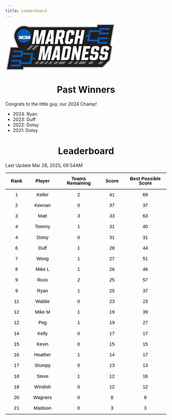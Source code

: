 ```yaml
---
title: Leaderboard
---
```


<link href="/rmarkdown-libs/tabwid/tabwid.css" rel="stylesheet" />
<script src="/rmarkdown-libs/tabwid/tabwid.js"></script>
<style type="text/css">
h1 {
  text-align: center;
}
</style>

![](march_madness_logo.png)

# Past Winners

Congrats to the little guy, our 2024 Champ!

- 2024: Ryan
- 2023: Duff
- 2022: Dotsy
- 2021: Dotsy

# Leaderboard

Last Update Mar 28, 2025, 08:54AM

<div class="tabwid"><style>.cl-dbc6ee3e{}.cl-dbc30486{font-family:'Helvetica';font-size:11pt;font-weight:bold;font-style:normal;text-decoration:none;color:rgba(0, 0, 0, 1.00);background-color:transparent;}.cl-dbc3049a{font-family:'Helvetica';font-size:11pt;font-weight:normal;font-style:normal;text-decoration:none;color:rgba(0, 0, 0, 1.00);background-color:transparent;}.cl-dbc48be4{margin:0;text-align:center;border-bottom: 0 solid rgba(0, 0, 0, 1.00);border-top: 0 solid rgba(0, 0, 0, 1.00);border-left: 0 solid rgba(0, 0, 0, 1.00);border-right: 0 solid rgba(0, 0, 0, 1.00);padding-bottom:5pt;padding-top:5pt;padding-left:5pt;padding-right:5pt;line-height: 1;background-color:transparent;}.cl-dbc49652{width:0.659in;background-color:transparent;vertical-align: middle;border-bottom: 1.5pt solid rgba(102, 102, 102, 1.00);border-top: 1.5pt solid rgba(102, 102, 102, 1.00);border-left: 0 solid rgba(0, 0, 0, 1.00);border-right: 0 solid rgba(0, 0, 0, 1.00);margin-bottom:0;margin-top:0;margin-left:0;margin-right:0;}.cl-dbc49653{width:0.897in;background-color:transparent;vertical-align: middle;border-bottom: 1.5pt solid rgba(102, 102, 102, 1.00);border-top: 1.5pt solid rgba(102, 102, 102, 1.00);border-left: 0 solid rgba(0, 0, 0, 1.00);border-right: 0 solid rgba(0, 0, 0, 1.00);margin-bottom:0;margin-top:0;margin-left:0;margin-right:0;}.cl-dbc4965c{width:1.593in;background-color:transparent;vertical-align: middle;border-bottom: 1.5pt solid rgba(102, 102, 102, 1.00);border-top: 1.5pt solid rgba(102, 102, 102, 1.00);border-left: 0 solid rgba(0, 0, 0, 1.00);border-right: 0 solid rgba(0, 0, 0, 1.00);margin-bottom:0;margin-top:0;margin-left:0;margin-right:0;}.cl-dbc4965d{width:0.71in;background-color:transparent;vertical-align: middle;border-bottom: 1.5pt solid rgba(102, 102, 102, 1.00);border-top: 1.5pt solid rgba(102, 102, 102, 1.00);border-left: 0 solid rgba(0, 0, 0, 1.00);border-right: 0 solid rgba(0, 0, 0, 1.00);margin-bottom:0;margin-top:0;margin-left:0;margin-right:0;}.cl-dbc4965e{width:1.754in;background-color:transparent;vertical-align: middle;border-bottom: 1.5pt solid rgba(102, 102, 102, 1.00);border-top: 1.5pt solid rgba(102, 102, 102, 1.00);border-left: 0 solid rgba(0, 0, 0, 1.00);border-right: 0 solid rgba(0, 0, 0, 1.00);margin-bottom:0;margin-top:0;margin-left:0;margin-right:0;}.cl-dbc49666{width:0.659in;background-color:transparent;vertical-align: middle;border-bottom: 0 solid rgba(0, 0, 0, 1.00);border-top: 0 solid rgba(0, 0, 0, 1.00);border-left: 0 solid rgba(0, 0, 0, 1.00);border-right: 0 solid rgba(0, 0, 0, 1.00);margin-bottom:0;margin-top:0;margin-left:0;margin-right:0;}.cl-dbc49667{width:0.897in;background-color:transparent;vertical-align: middle;border-bottom: 0 solid rgba(0, 0, 0, 1.00);border-top: 0 solid rgba(0, 0, 0, 1.00);border-left: 0 solid rgba(0, 0, 0, 1.00);border-right: 0 solid rgba(0, 0, 0, 1.00);margin-bottom:0;margin-top:0;margin-left:0;margin-right:0;}.cl-dbc49668{width:1.593in;background-color:transparent;vertical-align: middle;border-bottom: 0 solid rgba(0, 0, 0, 1.00);border-top: 0 solid rgba(0, 0, 0, 1.00);border-left: 0 solid rgba(0, 0, 0, 1.00);border-right: 0 solid rgba(0, 0, 0, 1.00);margin-bottom:0;margin-top:0;margin-left:0;margin-right:0;}.cl-dbc49670{width:0.71in;background-color:transparent;vertical-align: middle;border-bottom: 0 solid rgba(0, 0, 0, 1.00);border-top: 0 solid rgba(0, 0, 0, 1.00);border-left: 0 solid rgba(0, 0, 0, 1.00);border-right: 0 solid rgba(0, 0, 0, 1.00);margin-bottom:0;margin-top:0;margin-left:0;margin-right:0;}.cl-dbc49671{width:1.754in;background-color:transparent;vertical-align: middle;border-bottom: 0 solid rgba(0, 0, 0, 1.00);border-top: 0 solid rgba(0, 0, 0, 1.00);border-left: 0 solid rgba(0, 0, 0, 1.00);border-right: 0 solid rgba(0, 0, 0, 1.00);margin-bottom:0;margin-top:0;margin-left:0;margin-right:0;}.cl-dbc49672{width:0.659in;background-color:transparent;vertical-align: middle;border-bottom: 0 solid rgba(0, 0, 0, 1.00);border-top: 0 solid rgba(0, 0, 0, 1.00);border-left: 0 solid rgba(0, 0, 0, 1.00);border-right: 0 solid rgba(0, 0, 0, 1.00);margin-bottom:0;margin-top:0;margin-left:0;margin-right:0;}.cl-dbc4967a{width:0.897in;background-color:transparent;vertical-align: middle;border-bottom: 0 solid rgba(0, 0, 0, 1.00);border-top: 0 solid rgba(0, 0, 0, 1.00);border-left: 0 solid rgba(0, 0, 0, 1.00);border-right: 0 solid rgba(0, 0, 0, 1.00);margin-bottom:0;margin-top:0;margin-left:0;margin-right:0;}.cl-dbc4967b{width:1.593in;background-color:transparent;vertical-align: middle;border-bottom: 0 solid rgba(0, 0, 0, 1.00);border-top: 0 solid rgba(0, 0, 0, 1.00);border-left: 0 solid rgba(0, 0, 0, 1.00);border-right: 0 solid rgba(0, 0, 0, 1.00);margin-bottom:0;margin-top:0;margin-left:0;margin-right:0;}.cl-dbc49684{width:0.71in;background-color:transparent;vertical-align: middle;border-bottom: 0 solid rgba(0, 0, 0, 1.00);border-top: 0 solid rgba(0, 0, 0, 1.00);border-left: 0 solid rgba(0, 0, 0, 1.00);border-right: 0 solid rgba(0, 0, 0, 1.00);margin-bottom:0;margin-top:0;margin-left:0;margin-right:0;}.cl-dbc49685{width:1.754in;background-color:transparent;vertical-align: middle;border-bottom: 0 solid rgba(0, 0, 0, 1.00);border-top: 0 solid rgba(0, 0, 0, 1.00);border-left: 0 solid rgba(0, 0, 0, 1.00);border-right: 0 solid rgba(0, 0, 0, 1.00);margin-bottom:0;margin-top:0;margin-left:0;margin-right:0;}.cl-dbc49686{width:0.659in;background-color:transparent;vertical-align: middle;border-bottom: 0 solid rgba(0, 0, 0, 1.00);border-top: 0 solid rgba(0, 0, 0, 1.00);border-left: 0 solid rgba(0, 0, 0, 1.00);border-right: 0 solid rgba(0, 0, 0, 1.00);margin-bottom:0;margin-top:0;margin-left:0;margin-right:0;}.cl-dbc4968e{width:0.897in;background-color:transparent;vertical-align: middle;border-bottom: 0 solid rgba(0, 0, 0, 1.00);border-top: 0 solid rgba(0, 0, 0, 1.00);border-left: 0 solid rgba(0, 0, 0, 1.00);border-right: 0 solid rgba(0, 0, 0, 1.00);margin-bottom:0;margin-top:0;margin-left:0;margin-right:0;}.cl-dbc4968f{width:1.593in;background-color:transparent;vertical-align: middle;border-bottom: 0 solid rgba(0, 0, 0, 1.00);border-top: 0 solid rgba(0, 0, 0, 1.00);border-left: 0 solid rgba(0, 0, 0, 1.00);border-right: 0 solid rgba(0, 0, 0, 1.00);margin-bottom:0;margin-top:0;margin-left:0;margin-right:0;}.cl-dbc49690{width:0.71in;background-color:transparent;vertical-align: middle;border-bottom: 0 solid rgba(0, 0, 0, 1.00);border-top: 0 solid rgba(0, 0, 0, 1.00);border-left: 0 solid rgba(0, 0, 0, 1.00);border-right: 0 solid rgba(0, 0, 0, 1.00);margin-bottom:0;margin-top:0;margin-left:0;margin-right:0;}.cl-dbc49698{width:1.754in;background-color:transparent;vertical-align: middle;border-bottom: 0 solid rgba(0, 0, 0, 1.00);border-top: 0 solid rgba(0, 0, 0, 1.00);border-left: 0 solid rgba(0, 0, 0, 1.00);border-right: 0 solid rgba(0, 0, 0, 1.00);margin-bottom:0;margin-top:0;margin-left:0;margin-right:0;}.cl-dbc49699{width:0.659in;background-color:transparent;vertical-align: middle;border-bottom: 0 solid rgba(0, 0, 0, 1.00);border-top: 0 solid rgba(0, 0, 0, 1.00);border-left: 0 solid rgba(0, 0, 0, 1.00);border-right: 0 solid rgba(0, 0, 0, 1.00);margin-bottom:0;margin-top:0;margin-left:0;margin-right:0;}.cl-dbc4969a{width:0.897in;background-color:transparent;vertical-align: middle;border-bottom: 0 solid rgba(0, 0, 0, 1.00);border-top: 0 solid rgba(0, 0, 0, 1.00);border-left: 0 solid rgba(0, 0, 0, 1.00);border-right: 0 solid rgba(0, 0, 0, 1.00);margin-bottom:0;margin-top:0;margin-left:0;margin-right:0;}.cl-dbc496a2{width:1.593in;background-color:transparent;vertical-align: middle;border-bottom: 0 solid rgba(0, 0, 0, 1.00);border-top: 0 solid rgba(0, 0, 0, 1.00);border-left: 0 solid rgba(0, 0, 0, 1.00);border-right: 0 solid rgba(0, 0, 0, 1.00);margin-bottom:0;margin-top:0;margin-left:0;margin-right:0;}.cl-dbc496a3{width:0.71in;background-color:transparent;vertical-align: middle;border-bottom: 0 solid rgba(0, 0, 0, 1.00);border-top: 0 solid rgba(0, 0, 0, 1.00);border-left: 0 solid rgba(0, 0, 0, 1.00);border-right: 0 solid rgba(0, 0, 0, 1.00);margin-bottom:0;margin-top:0;margin-left:0;margin-right:0;}.cl-dbc496a4{width:1.754in;background-color:transparent;vertical-align: middle;border-bottom: 0 solid rgba(0, 0, 0, 1.00);border-top: 0 solid rgba(0, 0, 0, 1.00);border-left: 0 solid rgba(0, 0, 0, 1.00);border-right: 0 solid rgba(0, 0, 0, 1.00);margin-bottom:0;margin-top:0;margin-left:0;margin-right:0;}.cl-dbc496ac{width:0.659in;background-color:transparent;vertical-align: middle;border-bottom: 0 solid rgba(0, 0, 0, 1.00);border-top: 0 solid rgba(0, 0, 0, 1.00);border-left: 0 solid rgba(0, 0, 0, 1.00);border-right: 0 solid rgba(0, 0, 0, 1.00);margin-bottom:0;margin-top:0;margin-left:0;margin-right:0;}.cl-dbc496ad{width:0.897in;background-color:transparent;vertical-align: middle;border-bottom: 0 solid rgba(0, 0, 0, 1.00);border-top: 0 solid rgba(0, 0, 0, 1.00);border-left: 0 solid rgba(0, 0, 0, 1.00);border-right: 0 solid rgba(0, 0, 0, 1.00);margin-bottom:0;margin-top:0;margin-left:0;margin-right:0;}.cl-dbc496ae{width:1.593in;background-color:transparent;vertical-align: middle;border-bottom: 0 solid rgba(0, 0, 0, 1.00);border-top: 0 solid rgba(0, 0, 0, 1.00);border-left: 0 solid rgba(0, 0, 0, 1.00);border-right: 0 solid rgba(0, 0, 0, 1.00);margin-bottom:0;margin-top:0;margin-left:0;margin-right:0;}.cl-dbc496b6{width:0.71in;background-color:transparent;vertical-align: middle;border-bottom: 0 solid rgba(0, 0, 0, 1.00);border-top: 0 solid rgba(0, 0, 0, 1.00);border-left: 0 solid rgba(0, 0, 0, 1.00);border-right: 0 solid rgba(0, 0, 0, 1.00);margin-bottom:0;margin-top:0;margin-left:0;margin-right:0;}.cl-dbc496b7{width:1.754in;background-color:transparent;vertical-align: middle;border-bottom: 0 solid rgba(0, 0, 0, 1.00);border-top: 0 solid rgba(0, 0, 0, 1.00);border-left: 0 solid rgba(0, 0, 0, 1.00);border-right: 0 solid rgba(0, 0, 0, 1.00);margin-bottom:0;margin-top:0;margin-left:0;margin-right:0;}.cl-dbc496c0{width:0.659in;background-color:transparent;vertical-align: middle;border-bottom: 0 solid rgba(0, 0, 0, 1.00);border-top: 0 solid rgba(0, 0, 0, 1.00);border-left: 0 solid rgba(0, 0, 0, 1.00);border-right: 0 solid rgba(0, 0, 0, 1.00);margin-bottom:0;margin-top:0;margin-left:0;margin-right:0;}.cl-dbc496c1{width:0.897in;background-color:transparent;vertical-align: middle;border-bottom: 0 solid rgba(0, 0, 0, 1.00);border-top: 0 solid rgba(0, 0, 0, 1.00);border-left: 0 solid rgba(0, 0, 0, 1.00);border-right: 0 solid rgba(0, 0, 0, 1.00);margin-bottom:0;margin-top:0;margin-left:0;margin-right:0;}.cl-dbc496c2{width:1.593in;background-color:transparent;vertical-align: middle;border-bottom: 0 solid rgba(0, 0, 0, 1.00);border-top: 0 solid rgba(0, 0, 0, 1.00);border-left: 0 solid rgba(0, 0, 0, 1.00);border-right: 0 solid rgba(0, 0, 0, 1.00);margin-bottom:0;margin-top:0;margin-left:0;margin-right:0;}.cl-dbc496c3{width:0.71in;background-color:transparent;vertical-align: middle;border-bottom: 0 solid rgba(0, 0, 0, 1.00);border-top: 0 solid rgba(0, 0, 0, 1.00);border-left: 0 solid rgba(0, 0, 0, 1.00);border-right: 0 solid rgba(0, 0, 0, 1.00);margin-bottom:0;margin-top:0;margin-left:0;margin-right:0;}.cl-dbc496ca{width:1.754in;background-color:transparent;vertical-align: middle;border-bottom: 0 solid rgba(0, 0, 0, 1.00);border-top: 0 solid rgba(0, 0, 0, 1.00);border-left: 0 solid rgba(0, 0, 0, 1.00);border-right: 0 solid rgba(0, 0, 0, 1.00);margin-bottom:0;margin-top:0;margin-left:0;margin-right:0;}.cl-dbc496cb{width:0.659in;background-color:transparent;vertical-align: middle;border-bottom: 0 solid rgba(0, 0, 0, 1.00);border-top: 0 solid rgba(0, 0, 0, 1.00);border-left: 0 solid rgba(0, 0, 0, 1.00);border-right: 0 solid rgba(0, 0, 0, 1.00);margin-bottom:0;margin-top:0;margin-left:0;margin-right:0;}.cl-dbc496cc{width:0.897in;background-color:transparent;vertical-align: middle;border-bottom: 0 solid rgba(0, 0, 0, 1.00);border-top: 0 solid rgba(0, 0, 0, 1.00);border-left: 0 solid rgba(0, 0, 0, 1.00);border-right: 0 solid rgba(0, 0, 0, 1.00);margin-bottom:0;margin-top:0;margin-left:0;margin-right:0;}.cl-dbc496d4{width:1.593in;background-color:transparent;vertical-align: middle;border-bottom: 0 solid rgba(0, 0, 0, 1.00);border-top: 0 solid rgba(0, 0, 0, 1.00);border-left: 0 solid rgba(0, 0, 0, 1.00);border-right: 0 solid rgba(0, 0, 0, 1.00);margin-bottom:0;margin-top:0;margin-left:0;margin-right:0;}.cl-dbc496d5{width:0.71in;background-color:transparent;vertical-align: middle;border-bottom: 0 solid rgba(0, 0, 0, 1.00);border-top: 0 solid rgba(0, 0, 0, 1.00);border-left: 0 solid rgba(0, 0, 0, 1.00);border-right: 0 solid rgba(0, 0, 0, 1.00);margin-bottom:0;margin-top:0;margin-left:0;margin-right:0;}.cl-dbc496d6{width:1.754in;background-color:transparent;vertical-align: middle;border-bottom: 0 solid rgba(0, 0, 0, 1.00);border-top: 0 solid rgba(0, 0, 0, 1.00);border-left: 0 solid rgba(0, 0, 0, 1.00);border-right: 0 solid rgba(0, 0, 0, 1.00);margin-bottom:0;margin-top:0;margin-left:0;margin-right:0;}.cl-dbc496d7{width:0.659in;background-color:transparent;vertical-align: middle;border-bottom: 0 solid rgba(0, 0, 0, 1.00);border-top: 0 solid rgba(0, 0, 0, 1.00);border-left: 0 solid rgba(0, 0, 0, 1.00);border-right: 0 solid rgba(0, 0, 0, 1.00);margin-bottom:0;margin-top:0;margin-left:0;margin-right:0;}.cl-dbc496de{width:0.897in;background-color:transparent;vertical-align: middle;border-bottom: 0 solid rgba(0, 0, 0, 1.00);border-top: 0 solid rgba(0, 0, 0, 1.00);border-left: 0 solid rgba(0, 0, 0, 1.00);border-right: 0 solid rgba(0, 0, 0, 1.00);margin-bottom:0;margin-top:0;margin-left:0;margin-right:0;}.cl-dbc496df{width:1.593in;background-color:transparent;vertical-align: middle;border-bottom: 0 solid rgba(0, 0, 0, 1.00);border-top: 0 solid rgba(0, 0, 0, 1.00);border-left: 0 solid rgba(0, 0, 0, 1.00);border-right: 0 solid rgba(0, 0, 0, 1.00);margin-bottom:0;margin-top:0;margin-left:0;margin-right:0;}.cl-dbc496e0{width:0.71in;background-color:transparent;vertical-align: middle;border-bottom: 0 solid rgba(0, 0, 0, 1.00);border-top: 0 solid rgba(0, 0, 0, 1.00);border-left: 0 solid rgba(0, 0, 0, 1.00);border-right: 0 solid rgba(0, 0, 0, 1.00);margin-bottom:0;margin-top:0;margin-left:0;margin-right:0;}.cl-dbc496e8{width:1.754in;background-color:transparent;vertical-align: middle;border-bottom: 0 solid rgba(0, 0, 0, 1.00);border-top: 0 solid rgba(0, 0, 0, 1.00);border-left: 0 solid rgba(0, 0, 0, 1.00);border-right: 0 solid rgba(0, 0, 0, 1.00);margin-bottom:0;margin-top:0;margin-left:0;margin-right:0;}.cl-dbc496e9{width:0.659in;background-color:transparent;vertical-align: middle;border-bottom: 0 solid rgba(0, 0, 0, 1.00);border-top: 0 solid rgba(0, 0, 0, 1.00);border-left: 0 solid rgba(0, 0, 0, 1.00);border-right: 0 solid rgba(0, 0, 0, 1.00);margin-bottom:0;margin-top:0;margin-left:0;margin-right:0;}.cl-dbc496ea{width:0.897in;background-color:transparent;vertical-align: middle;border-bottom: 0 solid rgba(0, 0, 0, 1.00);border-top: 0 solid rgba(0, 0, 0, 1.00);border-left: 0 solid rgba(0, 0, 0, 1.00);border-right: 0 solid rgba(0, 0, 0, 1.00);margin-bottom:0;margin-top:0;margin-left:0;margin-right:0;}.cl-dbc496eb{width:1.593in;background-color:transparent;vertical-align: middle;border-bottom: 0 solid rgba(0, 0, 0, 1.00);border-top: 0 solid rgba(0, 0, 0, 1.00);border-left: 0 solid rgba(0, 0, 0, 1.00);border-right: 0 solid rgba(0, 0, 0, 1.00);margin-bottom:0;margin-top:0;margin-left:0;margin-right:0;}.cl-dbc496f2{width:0.71in;background-color:transparent;vertical-align: middle;border-bottom: 0 solid rgba(0, 0, 0, 1.00);border-top: 0 solid rgba(0, 0, 0, 1.00);border-left: 0 solid rgba(0, 0, 0, 1.00);border-right: 0 solid rgba(0, 0, 0, 1.00);margin-bottom:0;margin-top:0;margin-left:0;margin-right:0;}.cl-dbc496f3{width:1.754in;background-color:transparent;vertical-align: middle;border-bottom: 0 solid rgba(0, 0, 0, 1.00);border-top: 0 solid rgba(0, 0, 0, 1.00);border-left: 0 solid rgba(0, 0, 0, 1.00);border-right: 0 solid rgba(0, 0, 0, 1.00);margin-bottom:0;margin-top:0;margin-left:0;margin-right:0;}.cl-dbc496fc{width:0.659in;background-color:transparent;vertical-align: middle;border-bottom: 0 solid rgba(0, 0, 0, 1.00);border-top: 0 solid rgba(0, 0, 0, 1.00);border-left: 0 solid rgba(0, 0, 0, 1.00);border-right: 0 solid rgba(0, 0, 0, 1.00);margin-bottom:0;margin-top:0;margin-left:0;margin-right:0;}.cl-dbc496fd{width:0.897in;background-color:transparent;vertical-align: middle;border-bottom: 0 solid rgba(0, 0, 0, 1.00);border-top: 0 solid rgba(0, 0, 0, 1.00);border-left: 0 solid rgba(0, 0, 0, 1.00);border-right: 0 solid rgba(0, 0, 0, 1.00);margin-bottom:0;margin-top:0;margin-left:0;margin-right:0;}.cl-dbc496fe{width:1.593in;background-color:transparent;vertical-align: middle;border-bottom: 0 solid rgba(0, 0, 0, 1.00);border-top: 0 solid rgba(0, 0, 0, 1.00);border-left: 0 solid rgba(0, 0, 0, 1.00);border-right: 0 solid rgba(0, 0, 0, 1.00);margin-bottom:0;margin-top:0;margin-left:0;margin-right:0;}.cl-dbc49706{width:0.71in;background-color:transparent;vertical-align: middle;border-bottom: 0 solid rgba(0, 0, 0, 1.00);border-top: 0 solid rgba(0, 0, 0, 1.00);border-left: 0 solid rgba(0, 0, 0, 1.00);border-right: 0 solid rgba(0, 0, 0, 1.00);margin-bottom:0;margin-top:0;margin-left:0;margin-right:0;}.cl-dbc49707{width:1.754in;background-color:transparent;vertical-align: middle;border-bottom: 0 solid rgba(0, 0, 0, 1.00);border-top: 0 solid rgba(0, 0, 0, 1.00);border-left: 0 solid rgba(0, 0, 0, 1.00);border-right: 0 solid rgba(0, 0, 0, 1.00);margin-bottom:0;margin-top:0;margin-left:0;margin-right:0;}.cl-dbc49708{width:0.659in;background-color:transparent;vertical-align: middle;border-bottom: 1.5pt solid rgba(102, 102, 102, 1.00);border-top: 0 solid rgba(0, 0, 0, 1.00);border-left: 0 solid rgba(0, 0, 0, 1.00);border-right: 0 solid rgba(0, 0, 0, 1.00);margin-bottom:0;margin-top:0;margin-left:0;margin-right:0;}.cl-dbc49709{width:0.897in;background-color:transparent;vertical-align: middle;border-bottom: 1.5pt solid rgba(102, 102, 102, 1.00);border-top: 0 solid rgba(0, 0, 0, 1.00);border-left: 0 solid rgba(0, 0, 0, 1.00);border-right: 0 solid rgba(0, 0, 0, 1.00);margin-bottom:0;margin-top:0;margin-left:0;margin-right:0;}.cl-dbc49710{width:1.593in;background-color:transparent;vertical-align: middle;border-bottom: 1.5pt solid rgba(102, 102, 102, 1.00);border-top: 0 solid rgba(0, 0, 0, 1.00);border-left: 0 solid rgba(0, 0, 0, 1.00);border-right: 0 solid rgba(0, 0, 0, 1.00);margin-bottom:0;margin-top:0;margin-left:0;margin-right:0;}.cl-dbc49711{width:0.71in;background-color:transparent;vertical-align: middle;border-bottom: 1.5pt solid rgba(102, 102, 102, 1.00);border-top: 0 solid rgba(0, 0, 0, 1.00);border-left: 0 solid rgba(0, 0, 0, 1.00);border-right: 0 solid rgba(0, 0, 0, 1.00);margin-bottom:0;margin-top:0;margin-left:0;margin-right:0;}.cl-dbc49712{width:1.754in;background-color:transparent;vertical-align: middle;border-bottom: 1.5pt solid rgba(102, 102, 102, 1.00);border-top: 0 solid rgba(0, 0, 0, 1.00);border-left: 0 solid rgba(0, 0, 0, 1.00);border-right: 0 solid rgba(0, 0, 0, 1.00);margin-bottom:0;margin-top:0;margin-left:0;margin-right:0;}</style><table data-quarto-disable-processing='true' class='cl-dbc6ee3e'><thead><tr style="overflow-wrap:break-word;"><th class="cl-dbc49652"><p class="cl-dbc48be4"><span class="cl-dbc30486">Rank</span></p></th><th class="cl-dbc49653"><p class="cl-dbc48be4"><span class="cl-dbc30486">Player</span></p></th><th class="cl-dbc4965c"><p class="cl-dbc48be4"><span class="cl-dbc30486">Teams Remaining</span></p></th><th class="cl-dbc4965d"><p class="cl-dbc48be4"><span class="cl-dbc30486">Score</span></p></th><th class="cl-dbc4965e"><p class="cl-dbc48be4"><span class="cl-dbc30486">Best Possible Score</span></p></th></tr></thead><tbody><tr style="overflow-wrap:break-word;"><td class="cl-dbc49666"><p class="cl-dbc48be4"><span class="cl-dbc3049a">1</span></p></td><td class="cl-dbc49667"><p class="cl-dbc48be4"><span class="cl-dbc3049a">Keller</span></p></td><td class="cl-dbc49668"><p class="cl-dbc48be4"><span class="cl-dbc3049a">2</span></p></td><td class="cl-dbc49670"><p class="cl-dbc48be4"><span class="cl-dbc3049a">41</span></p></td><td class="cl-dbc49671"><p class="cl-dbc48be4"><span class="cl-dbc3049a">69</span></p></td></tr><tr style="overflow-wrap:break-word;"><td class="cl-dbc49666"><p class="cl-dbc48be4"><span class="cl-dbc3049a">2</span></p></td><td class="cl-dbc49667"><p class="cl-dbc48be4"><span class="cl-dbc3049a">Keenan</span></p></td><td class="cl-dbc49668"><p class="cl-dbc48be4"><span class="cl-dbc3049a">0</span></p></td><td class="cl-dbc49670"><p class="cl-dbc48be4"><span class="cl-dbc3049a">37</span></p></td><td class="cl-dbc49671"><p class="cl-dbc48be4"><span class="cl-dbc3049a">37</span></p></td></tr><tr style="overflow-wrap:break-word;"><td class="cl-dbc49672"><p class="cl-dbc48be4"><span class="cl-dbc3049a">3</span></p></td><td class="cl-dbc4967a"><p class="cl-dbc48be4"><span class="cl-dbc3049a">Matt</span></p></td><td class="cl-dbc4967b"><p class="cl-dbc48be4"><span class="cl-dbc3049a">3</span></p></td><td class="cl-dbc49684"><p class="cl-dbc48be4"><span class="cl-dbc3049a">33</span></p></td><td class="cl-dbc49685"><p class="cl-dbc48be4"><span class="cl-dbc3049a">63</span></p></td></tr><tr style="overflow-wrap:break-word;"><td class="cl-dbc49686"><p class="cl-dbc48be4"><span class="cl-dbc3049a">4</span></p></td><td class="cl-dbc4968e"><p class="cl-dbc48be4"><span class="cl-dbc3049a">Tommy</span></p></td><td class="cl-dbc4968f"><p class="cl-dbc48be4"><span class="cl-dbc3049a">1</span></p></td><td class="cl-dbc49690"><p class="cl-dbc48be4"><span class="cl-dbc3049a">31</span></p></td><td class="cl-dbc49698"><p class="cl-dbc48be4"><span class="cl-dbc3049a">40</span></p></td></tr><tr style="overflow-wrap:break-word;"><td class="cl-dbc49686"><p class="cl-dbc48be4"><span class="cl-dbc3049a">4</span></p></td><td class="cl-dbc4968e"><p class="cl-dbc48be4"><span class="cl-dbc3049a">Dotsy</span></p></td><td class="cl-dbc4968f"><p class="cl-dbc48be4"><span class="cl-dbc3049a">0</span></p></td><td class="cl-dbc49690"><p class="cl-dbc48be4"><span class="cl-dbc3049a">31</span></p></td><td class="cl-dbc49698"><p class="cl-dbc48be4"><span class="cl-dbc3049a">31</span></p></td></tr><tr style="overflow-wrap:break-word;"><td class="cl-dbc49699"><p class="cl-dbc48be4"><span class="cl-dbc3049a">6</span></p></td><td class="cl-dbc4969a"><p class="cl-dbc48be4"><span class="cl-dbc3049a">Duff</span></p></td><td class="cl-dbc496a2"><p class="cl-dbc48be4"><span class="cl-dbc3049a">1</span></p></td><td class="cl-dbc496a3"><p class="cl-dbc48be4"><span class="cl-dbc3049a">28</span></p></td><td class="cl-dbc496a4"><p class="cl-dbc48be4"><span class="cl-dbc3049a">44</span></p></td></tr><tr style="overflow-wrap:break-word;"><td class="cl-dbc496ac"><p class="cl-dbc48be4"><span class="cl-dbc3049a">7</span></p></td><td class="cl-dbc496ad"><p class="cl-dbc48be4"><span class="cl-dbc3049a">Wong</span></p></td><td class="cl-dbc496ae"><p class="cl-dbc48be4"><span class="cl-dbc3049a">1</span></p></td><td class="cl-dbc496b6"><p class="cl-dbc48be4"><span class="cl-dbc3049a">27</span></p></td><td class="cl-dbc496b7"><p class="cl-dbc48be4"><span class="cl-dbc3049a">51</span></p></td></tr><tr style="overflow-wrap:break-word;"><td class="cl-dbc49666"><p class="cl-dbc48be4"><span class="cl-dbc3049a">8</span></p></td><td class="cl-dbc49667"><p class="cl-dbc48be4"><span class="cl-dbc3049a">Mike L</span></p></td><td class="cl-dbc49668"><p class="cl-dbc48be4"><span class="cl-dbc3049a">1</span></p></td><td class="cl-dbc49670"><p class="cl-dbc48be4"><span class="cl-dbc3049a">26</span></p></td><td class="cl-dbc49671"><p class="cl-dbc48be4"><span class="cl-dbc3049a">46</span></p></td></tr><tr style="overflow-wrap:break-word;"><td class="cl-dbc496c0"><p class="cl-dbc48be4"><span class="cl-dbc3049a">9</span></p></td><td class="cl-dbc496c1"><p class="cl-dbc48be4"><span class="cl-dbc3049a">Russ</span></p></td><td class="cl-dbc496c2"><p class="cl-dbc48be4"><span class="cl-dbc3049a">2</span></p></td><td class="cl-dbc496c3"><p class="cl-dbc48be4"><span class="cl-dbc3049a">25</span></p></td><td class="cl-dbc496ca"><p class="cl-dbc48be4"><span class="cl-dbc3049a">57</span></p></td></tr><tr style="overflow-wrap:break-word;"><td class="cl-dbc49686"><p class="cl-dbc48be4"><span class="cl-dbc3049a">9</span></p></td><td class="cl-dbc4968e"><p class="cl-dbc48be4"><span class="cl-dbc3049a">Ryan</span></p></td><td class="cl-dbc4968f"><p class="cl-dbc48be4"><span class="cl-dbc3049a">1</span></p></td><td class="cl-dbc49690"><p class="cl-dbc48be4"><span class="cl-dbc3049a">25</span></p></td><td class="cl-dbc49698"><p class="cl-dbc48be4"><span class="cl-dbc3049a">37</span></p></td></tr><tr style="overflow-wrap:break-word;"><td class="cl-dbc496cb"><p class="cl-dbc48be4"><span class="cl-dbc3049a">11</span></p></td><td class="cl-dbc496cc"><p class="cl-dbc48be4"><span class="cl-dbc3049a">Waldie</span></p></td><td class="cl-dbc496d4"><p class="cl-dbc48be4"><span class="cl-dbc3049a">0</span></p></td><td class="cl-dbc496d5"><p class="cl-dbc48be4"><span class="cl-dbc3049a">23</span></p></td><td class="cl-dbc496d6"><p class="cl-dbc48be4"><span class="cl-dbc3049a">23</span></p></td></tr><tr style="overflow-wrap:break-word;"><td class="cl-dbc49666"><p class="cl-dbc48be4"><span class="cl-dbc3049a">12</span></p></td><td class="cl-dbc49667"><p class="cl-dbc48be4"><span class="cl-dbc3049a">Mike M</span></p></td><td class="cl-dbc49668"><p class="cl-dbc48be4"><span class="cl-dbc3049a">1</span></p></td><td class="cl-dbc49670"><p class="cl-dbc48be4"><span class="cl-dbc3049a">19</span></p></td><td class="cl-dbc49671"><p class="cl-dbc48be4"><span class="cl-dbc3049a">39</span></p></td></tr><tr style="overflow-wrap:break-word;"><td class="cl-dbc496ac"><p class="cl-dbc48be4"><span class="cl-dbc3049a">12</span></p></td><td class="cl-dbc496ad"><p class="cl-dbc48be4"><span class="cl-dbc3049a">Peg</span></p></td><td class="cl-dbc496ae"><p class="cl-dbc48be4"><span class="cl-dbc3049a">1</span></p></td><td class="cl-dbc496b6"><p class="cl-dbc48be4"><span class="cl-dbc3049a">19</span></p></td><td class="cl-dbc496b7"><p class="cl-dbc48be4"><span class="cl-dbc3049a">27</span></p></td></tr><tr style="overflow-wrap:break-word;"><td class="cl-dbc49686"><p class="cl-dbc48be4"><span class="cl-dbc3049a">14</span></p></td><td class="cl-dbc4968e"><p class="cl-dbc48be4"><span class="cl-dbc3049a">Kelly</span></p></td><td class="cl-dbc4968f"><p class="cl-dbc48be4"><span class="cl-dbc3049a">0</span></p></td><td class="cl-dbc49690"><p class="cl-dbc48be4"><span class="cl-dbc3049a">17</span></p></td><td class="cl-dbc49698"><p class="cl-dbc48be4"><span class="cl-dbc3049a">17</span></p></td></tr><tr style="overflow-wrap:break-word;"><td class="cl-dbc49666"><p class="cl-dbc48be4"><span class="cl-dbc3049a">15</span></p></td><td class="cl-dbc49667"><p class="cl-dbc48be4"><span class="cl-dbc3049a">Kevin</span></p></td><td class="cl-dbc49668"><p class="cl-dbc48be4"><span class="cl-dbc3049a">0</span></p></td><td class="cl-dbc49670"><p class="cl-dbc48be4"><span class="cl-dbc3049a">15</span></p></td><td class="cl-dbc49671"><p class="cl-dbc48be4"><span class="cl-dbc3049a">15</span></p></td></tr><tr style="overflow-wrap:break-word;"><td class="cl-dbc496cb"><p class="cl-dbc48be4"><span class="cl-dbc3049a">16</span></p></td><td class="cl-dbc496cc"><p class="cl-dbc48be4"><span class="cl-dbc3049a">Heather</span></p></td><td class="cl-dbc496d4"><p class="cl-dbc48be4"><span class="cl-dbc3049a">1</span></p></td><td class="cl-dbc496d5"><p class="cl-dbc48be4"><span class="cl-dbc3049a">14</span></p></td><td class="cl-dbc496d6"><p class="cl-dbc48be4"><span class="cl-dbc3049a">17</span></p></td></tr><tr style="overflow-wrap:break-word;"><td class="cl-dbc496d7"><p class="cl-dbc48be4"><span class="cl-dbc3049a">17</span></p></td><td class="cl-dbc496de"><p class="cl-dbc48be4"><span class="cl-dbc3049a">Stumpy</span></p></td><td class="cl-dbc496df"><p class="cl-dbc48be4"><span class="cl-dbc3049a">0</span></p></td><td class="cl-dbc496e0"><p class="cl-dbc48be4"><span class="cl-dbc3049a">13</span></p></td><td class="cl-dbc496e8"><p class="cl-dbc48be4"><span class="cl-dbc3049a">13</span></p></td></tr><tr style="overflow-wrap:break-word;"><td class="cl-dbc496e9"><p class="cl-dbc48be4"><span class="cl-dbc3049a">18</span></p></td><td class="cl-dbc496ea"><p class="cl-dbc48be4"><span class="cl-dbc3049a">Steve</span></p></td><td class="cl-dbc496eb"><p class="cl-dbc48be4"><span class="cl-dbc3049a">1</span></p></td><td class="cl-dbc496f2"><p class="cl-dbc48be4"><span class="cl-dbc3049a">12</span></p></td><td class="cl-dbc496f3"><p class="cl-dbc48be4"><span class="cl-dbc3049a">16</span></p></td></tr><tr style="overflow-wrap:break-word;"><td class="cl-dbc496fc"><p class="cl-dbc48be4"><span class="cl-dbc3049a">18</span></p></td><td class="cl-dbc496fd"><p class="cl-dbc48be4"><span class="cl-dbc3049a">Windish</span></p></td><td class="cl-dbc496fe"><p class="cl-dbc48be4"><span class="cl-dbc3049a">0</span></p></td><td class="cl-dbc49706"><p class="cl-dbc48be4"><span class="cl-dbc3049a">12</span></p></td><td class="cl-dbc49707"><p class="cl-dbc48be4"><span class="cl-dbc3049a">12</span></p></td></tr><tr style="overflow-wrap:break-word;"><td class="cl-dbc496ac"><p class="cl-dbc48be4"><span class="cl-dbc3049a">20</span></p></td><td class="cl-dbc496ad"><p class="cl-dbc48be4"><span class="cl-dbc3049a">Wagners</span></p></td><td class="cl-dbc496ae"><p class="cl-dbc48be4"><span class="cl-dbc3049a">0</span></p></td><td class="cl-dbc496b6"><p class="cl-dbc48be4"><span class="cl-dbc3049a">8</span></p></td><td class="cl-dbc496b7"><p class="cl-dbc48be4"><span class="cl-dbc3049a">8</span></p></td></tr><tr style="overflow-wrap:break-word;"><td class="cl-dbc49708"><p class="cl-dbc48be4"><span class="cl-dbc3049a">21</span></p></td><td class="cl-dbc49709"><p class="cl-dbc48be4"><span class="cl-dbc3049a">Madison</span></p></td><td class="cl-dbc49710"><p class="cl-dbc48be4"><span class="cl-dbc3049a">0</span></p></td><td class="cl-dbc49711"><p class="cl-dbc48be4"><span class="cl-dbc3049a">3</span></p></td><td class="cl-dbc49712"><p class="cl-dbc48be4"><span class="cl-dbc3049a">3</span></p></td></tr></tbody></table></div>
